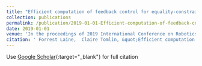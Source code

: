 ```yaml
---
title: "Efficient computation of feedback control for equality-constrained lqr"
collection: publications
permalink: /publication/2019-01-01-Efficient-computation-of-feedback-control-for-equality-constrained-lqr
date: 2019-01-01
venue: 'In the proceedings of 2019 International Conference on Robotics and Automation (ICRA)'
citation: ' Forrest Laine,  Claire Tomlin, &quot;Efficient computation of feedback control for equality-constrained lqr.&quot; In the proceedings of 2019 International Conference on Robotics and Automation (ICRA), 2019.'
---
```

Use [Google Scholar](https://scholar.google.com/scholar?q=Efficient+computation+of+feedback+control+for+equality+constrained+lqr){:target="_blank"} for full citation